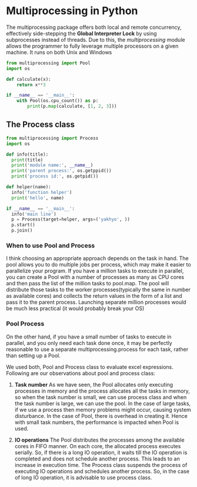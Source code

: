 # Multiprocessing in Python

The multiprocessing package offers both local and remote concurrency, 
effectively side-stepping the **Global Interpreter Lock** by using 
subprocesses instead of threads. Due to this, the _multiprocessing_ 
module allows the programmer to fully leverage multiple processors on a 
given machine. It runs on both Unix and Windows

```python
from multiprocessing import Pool
import os

def calculate(x):
    return x**3

if __name__ == '__main__':
    with Pool(os.cpu_count()) as p:
        print(p.map(calculate, [1, 2, 3]))
```
## The **Process** class

```python
from multiprocessing import Process
import os

def info(title):
  print(title)
  print('module name:', __name__)
  print('parent process:', os.getppid())
  print('process id:', os.getpid())

def helper(name):
  info('function helper')
  print('hello', name)

if __name__ == '__main__':
  info('main line')
  p = Process(target=helper, args=('yakhyo', ))
  p.start()
  p.join()
```

### **When to use Pool and Process**
I think choosing an appropriate approach depends on the task in hand. 
The pool allows you to do multiple jobs per process, which may make it easier 
to parallelize your program. If you have a million tasks to execute in parallel, 
you can create a Pool with a number of processes as many as CPU cores and then pass 
the list of the million tasks to pool.map. The pool will distribute those tasks 
to the worker processes(typically the same in number as available cores) and 
collects the return values in the form of a list and pass it to the parent process. 
Launching separate million processes would be much less practical (it would probably break your OS)
### **Pool Process** 
On the other hand, if you have a small number of tasks to execute in parallel, 
and you only need each task done once, it may be perfectly reasonable to use a 
separate multiprocessing.process for each task, rather than setting up a Pool.

We used both, Pool and Process class to evaluate excel expressions. 
Following are our observations about pool and process class:

1. **Task number**
As we have seen, the Pool allocates only executing processes in memory and 
   the process allocates all the tasks in memory, so when the task number is 
   small, we can use process class and when the task number is large, we can 
   use the pool. In the case of large tasks, if we use a process then memory 
   problems might occur, causing system disturbance. In the case of Pool, there 
   is overhead in creating it. Hence with small task numbers, the performance is 
   impacted when Pool is used.

2. **IO operations**
The Pool distributes the processes among the available cores in FIFO manner. On each core, 
   the allocated process executes serially. So, if there is a long IO operation, it waits 
   till the IO operation is completed and does not schedule another process. This leads to an 
   increase in execution time.  The Process class suspends the process of executing IO 
   operations and schedules another process. So, in the case of long IO operation, it is 
   advisable to use process class.
